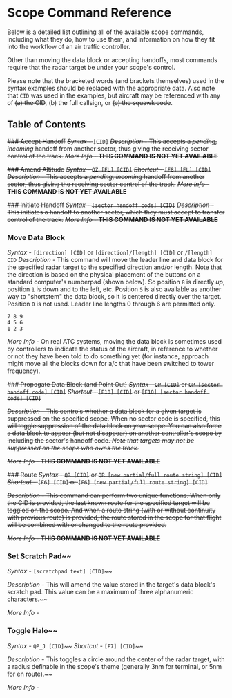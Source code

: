 # Scope Command Reference
Below is a detailed list outlining all of the available scope commands, including what they do, how to use them, and information on how they fit into the workflow of an air traffic controller.

Other than moving the data block or accepting handoffs, most commands require that the radar target be under your scope's control.

Please note that the bracketed words (and brackets themselves) used in the syntax examples should be replaced with the appropriate data. Also note that `CID` was used in the examples, but aircraft may be referenced with any of ~~(a) the CID~~, (b) the full callsign, or ~~(c) the squawk code~~.

## Table of Contents

~~### Accept Handoff~~
~~_Syntax -_ `[CID]`~~
~~_Description -_ This accepts a _pending, incoming_ handoff from another sector, thus giving the receiving sector control of the track.~~
~~_More Info -_ **THIS COMMAND IS NOT YET AVAILABLE**~~

~~### Amend Altitude~~
~~_Syntax -_ `QZ [FL] [CID]`~~
~~_Shortcut -_ `[F8] [FL] [CID]`~~
~~_Description -_ This accepts a _pending, incoming_ handoff from another sector, thus giving the receiving sector control of the track.~~
~~_More Info -_ **THIS COMMAND IS NOT YET AVAILABLE**~~

~~### Initiate Handoff~~
~~_Syntax -_ `[sector handoff code] [CID]`~~
~~_Description -_ This initiates a handoff to another sector, which they must accept to transfer control of the track.~~
~~_More Info -_ **THIS COMMAND IS NOT YET AVAILABLE**~~

### Move Data Block
_Syntax -_ `[direction] [CID]` or `[direction]/[length] [CID]` or `/[length] CID`
_Description -_ This command will move the leader line and data block for the specified radar target to the specified direction and/or length. Note that the direction is based on the physical placement of the buttons on a standard computer's numberpad (shown below). So position `8` is directly _up_, position `1` is down and to the left, etc. Position `5` is also available as another way to "shortstem" the data block, so it is centered directly over the target. Position `0` is not used. Leader line lengths 0 through 6 are permitted only.
```
7 8 9
4 5 6
1 2 3
```
_More Info -_ On real ATC systems, moving the data block is sometimes used by controllers to indicate the status of the aircraft, in reference to whether or not they have been told to do something yet (for instance, approach might move all the blocks down for a/c that have been switched to tower frequency).

~~### Propogate Data Block (and Point Out)~~
~~_Syntax -_ `QP [CID]` or `QP [sector handoff code] [CID]`~~
~~_Shortcut -_ `[F10] [CID]` or `[F10] [sector handoff code] [CID]`~~

~~_Description -_ This controls whether a data block for a given target is suppressed on the specified scope. When no sector code is specified, this will toggle suppression of the data block on _your_ scope. You can also force a data block to appear (but not disappear) on another controller's scope by including the sector's handoff code. _Note that targets may not be suppressed on the scope who owns the track._~~

~~_More Info -_ **THIS COMMAND IS NOT YET AVAILABLE**~~

~~### Route~~
~~_Syntax -_ `QR [CID]` or `QR [new partial/full route string] [CID]`~~
~~_Shortcut -_ `[F6] [CID]` or `[F6] [new partial/full route string] [CID]`~~

~~_Description -_ This command can perform two unique functions. When only the CID is provided, the last known route for the specified target will be toggled on the scope. And when a route string (with or without continuity with previous route) is provided, the route stored in the scope for that flight will be combined with or changed to the route provided.~~

~~_More Info -_ **THIS COMMAND IS NOT YET AVAILABLE**~~

### Set Scratch Pad~~
_Syntax -_ `[scratchpad text] [CID]`~~

_Description -_ This will amend the value stored in the target's data block's scratch pad. This value can be a maximum of three alphanumeric characters.~~

_More Info -_

### Toggle Halo~~
_Syntax -_ `QP_J [CID]`~~
_Shortcut -_ `[F7] [CID]`~~

_Description -_ This toggles a circle around the center of the radar target, with a radius definable in the scope's theme (generally 3nm for terminal, or 5nm for en route).~~

_More Info -_

